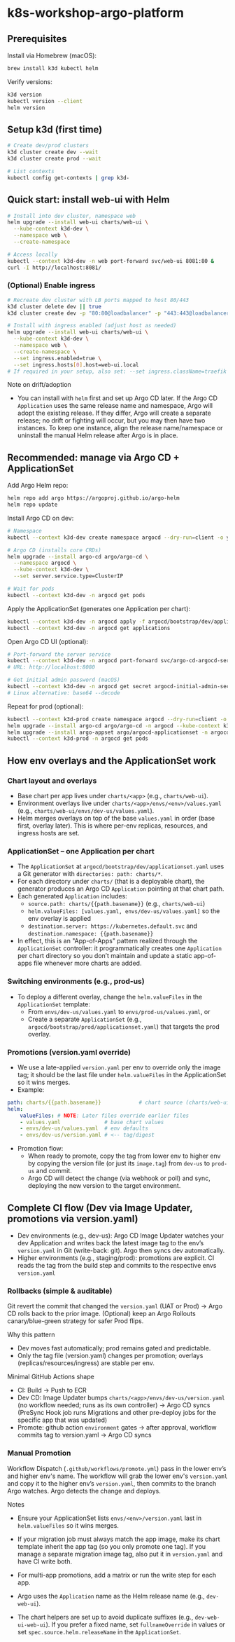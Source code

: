 # k8s-workshop-argo-platform

## Prerequisites

Install via Homebrew (macOS):
```bash
brew install k3d kubectl helm
```

Verify versions:
```bash
k3d version
kubectl version --client
helm version
```

## Setup k3d (first time)
```bash
# Create dev/prod clusters
k3d cluster create dev --wait
k3d cluster create prod --wait

# List contexts
kubectl config get-contexts | grep k3d-
```

## Quick start: install web-ui with Helm
```bash
# Install into dev cluster, namespace web
helm upgrade --install web-ui charts/web-ui \
  --kube-context k3d-dev \
  --namespace web \
  --create-namespace

# Access locally
kubectl --context k3d-dev -n web port-forward svc/web-ui 8081:80 &
curl -I http://localhost:8081/
```

### (Optional) Enable ingress
```bash
# Recreate dev cluster with LB ports mapped to host 80/443
k3d cluster delete dev || true
k3d cluster create dev -p "80:80@loadbalancer" -p "443:443@loadbalancer" --wait

# Install with ingress enabled (adjust host as needed)
helm upgrade --install web-ui charts/web-ui \
  --kube-context k3d-dev \
  --namespace web \
  --create-namespace \
  --set ingress.enabled=true \
  --set ingress.hosts[0].host=web-ui.local
# If required in your setup, also set: --set ingress.className=traefik
```

Note on drift/adoption
- You can install with `helm` first and set up Argo CD later. If the Argo CD `Application` uses the same release name and namespace, Argo will adopt the existing release. If they differ, Argo will create a separate release; no drift or fighting will occur, but you may then have two instances. To keep one instance, align the release name/namespace or uninstall the manual Helm release after Argo is in place.

## Recommended: manage via Argo CD + ApplicationSet

Add Argo Helm repo:
```bash
helm repo add argo https://argoproj.github.io/argo-helm
helm repo update
```

Install Argo CD on dev:
```bash
# Namespace
kubectl --context k3d-dev create namespace argocd --dry-run=client -o yaml | kubectl --context k3d-dev apply -f -

# Argo CD (installs core CRDs)
helm upgrade --install argo-cd argo/argo-cd \
  --namespace argocd \
  --kube-context k3d-dev \
  --set server.service.type=ClusterIP

# Wait for pods
kubectl --context k3d-dev -n argocd get pods
```

Apply the ApplicationSet (generates one Application per chart):
```bash
kubectl --context k3d-dev -n argocd apply -f argocd/bootstrap/dev/applicationset.yaml
kubectl --context k3d-dev -n argocd get applications
```

Open Argo CD UI (optional):
```bash
# Port-forward the server service
kubectl --context k3d-dev -n argocd port-forward svc/argo-cd-argocd-server 8080:80
# URL: http://localhost:8080

# Get initial admin password (macOS)
kubectl --context k3d-dev -n argocd get secret argocd-initial-admin-secret -o jsonpath='{.data.password}' | base64 -D; echo
# Linux alternative: base64 --decode
```

Repeat for prod (optional):
```bash
kubectl --context k3d-prod create namespace argocd --dry-run=client -o yaml | kubectl --context k3d-prod apply -f -
helm upgrade --install argo-cd argo/argo-cd -n argocd --kube-context k3d-prod --set server.service.type=ClusterIP
helm upgrade --install argo-appset argo/argocd-applicationset -n argocd --kube-context k3d-prod
kubectl --context k3d-prod -n argocd get pods
```

## How env overlays and the ApplicationSet work

### Chart layout and overlays
- Base chart per app lives under `charts/<app>` (e.g., `charts/web-ui`).
- Environment overlays live under `charts/<app>/envs/<env>/values.yaml` (e.g., `charts/web-ui/envs/dev-us/values.yaml`).
- Helm merges overlays on top of the base `values.yaml` in order (base first, overlay later). This is where per-env replicas, resources, and ingress hosts are set.

### ApplicationSet – one Application per chart
- The `ApplicationSet` at `argocd/bootstrap/dev/applicationset.yaml` uses a Git generator with `directories: path: charts/*`.
- For each directory under `charts/` (that is a deployable chart), the generator produces an Argo CD `Application` pointing at that chart path.
- Each generated `Application` includes:
  - `source.path: charts/{{path.basename}}` (e.g., `charts/web-ui`)
  - `helm.valueFiles: [values.yaml, envs/dev-us/values.yaml]` so the env overlay is applied
  - `destination.server: https://kubernetes.default.svc` and `destination.namespace: {{path.basename}}`
- In effect, this is an "App-of-Apps" pattern realized through the `ApplicationSet` controller: it programmatically creates one `Application` per chart directory so you don’t maintain and update a static app-of-apps file whenever more charts are added.

### Switching environments (e.g., prod-us)
- To deploy a different overlay, change the `helm.valueFiles` in the `ApplicationSet` template:
  - From `envs/dev-us/values.yaml` to `envs/prod-us/values.yaml`, or
  - Create a separate `ApplicationSet` (e.g., `argocd/bootstrap/prod/applicationset.yaml`) that targets the prod overlay.

### Promotions (version.yaml override)
- We use a late-applied `version.yaml` per env to override only the image tag; it should be the last file under `helm.valueFiles` in the ApplicationSet so it wins merges.
- Example:
```yaml
path: charts/{{path.basename}}            # chart source (charts/web-ui or charts/api)
helm:
    valueFiles: # NOTE: Later files override earlier files
    - values.yaml              # base chart values
    - envs/dev-us/values.yaml  # env defaults
    - envs/dev-us/version.yaml # <-- tag/digest
```

- Promotion flow:
  - When ready to promote, copy the tag from lower env to higher env by copying the version file (or just its `image.tag`) from `dev-us` to `prod-us` and commit.
  - Argo CD will detect the change (via webhook or poll) and sync, deploying the new version to the target environment.

## Complete CI flow (Dev via Image Updater, promotions via version.yaml)

- Dev environments (e.g., dev-us): Argo CD Image Updater watches your dev Application and writes back the latest image tag to the env’s `version.yaml` in Git (write-back: git). Argo then syncs dev automatically.
- Higher environments (e.g., staging/prod): promotions are explicit. CI reads the tag from the build step and commits to the respective envs `version.yaml`

### Rollbacks (simple & auditable)
Git revert the commit that changed the `version.yaml` (UAT or Prod) → Argo CD rolls back to the prior image.
(Optional) keep an Argo Rollouts canary/blue-green strategy for safer Prod flips.

Why this pattern
- Dev moves fast automatically; prod remains gated and predictable.
- Only the tag file (version.yaml) changes per promotion; overlays (replicas/resources/ingress) are stable per env.

Minimal GitHub Actions shape

- CI: Build → Push to ECR
- Dev CD: Image Updater bumps `charts/<app>/envs/dev-us/version.yaml` (no workflow needed; runs as its own controller) → Argo CD syncs (PreSync Hook job runs Migrations and other pre-deploy jobs for the specific app that was updated)
- Promote: github action `environment` gates → after approval, workflow commits tag to version.yaml → Argo CD syncs


### Manual Promotion
Workflow Dispatch (`.github/workflows/promote.yml`) pass in  the lower env’s and higher env's name. The workflow will grab the lower env's `version.yaml` and copy it to the higher env’s `version.yaml`, then commits to the branch Argo watches. Argo detects the change and deploys.

Notes
- Ensure your ApplicationSet lists `envs/<env>/version.yaml` last in `helm.valueFiles` so it wins merges.
- If your migration job must always match the app image, make its chart template inherit the app tag (so you only promote one tag). If you manage a separate migration image tag, also put it in `version.yaml` and have CI write both.
- For multi-app promotions, add a matrix or run the write step for each app.

- Argo uses the `Application` name as the Helm release name (e.g., `dev-web-ui`).
- The chart helpers are set up to avoid duplicate suffixes (e.g., `dev-web-ui-web-ui`). If you prefer a fixed name, set `fullnameOverride` in values or set `spec.source.helm.releaseName` in the `ApplicationSet`.
